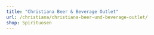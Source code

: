 ```yaml
---
title: "Christiana Beer & Beverage Outlet"
url: /christiana/christiana-beer-und-beverage-outlet/
shop: Spirituosen
---
```

